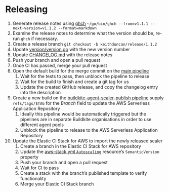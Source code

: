 # Releasing

1. Generate release notes using [ghch](https://github.com/buildkite/ghch) `~/go/bin/ghch --from=v1.1.1 --next-version=v1.1.2 --format=markdown`
1. Examine the release notes to determine what the version should be, re-run
`ghch` if necessary.
1. Create a release branch `git checkout -b keithduncan/release/1.1.2`
1. Update [version/version.go](version/version.go) with the new version number
1. Update [CHANGELOG.md](CHANGELOG.md) with the release notes
1. Push your branch and open a pull request
1. Once CI has passed, merge your pull request
1. Open the default build for the merge commit on the [main pipeline](.buildkite/pipeline.yml)
	1. Wait for the tests to pass, then unblock the pipeline to release
	1. Wait for the build to finish and create a git tag for us
	1. Update the created GitHub release, and copy the changelog entry into the description
1. Create a new build on the [buildkite-agent-scaler-publish pipeline](https://buildkite.com/buildkite-aws-stack/buildkite-agent-scaler-publish) supply `refs/tags/$TAG` for the *Branch* field
to update the AWS Serverless Application Repository
	1. Ideally this pipeline would be automatically triggered but the pipelines
	are in separate Buildkite organisations in order to use different agent pools
	1. Unblock the pipeline to release to the AWS Serverless Application Repository
1. Update the Elastic CI Stack for AWS to import the newly released scaler
	1. Create a branch in the Elastic CI Stack for AWS repository
	1. Update the [aws-stack.yml `Autoscaling`](https://github.com/buildkite/elastic-ci-stack-for-aws/blob/9596a11992fd8ba5eaef747b9f73be9111365264/templates/aws-stack.yml#L1160-L1176) resource’s `SemanticVersion` property
	1. Push your branch and open a pull request
	1. Wait for CI to pass
	1. Create a stack with the branch’s published template to verify functionality
	1. Merge your Elastic CI Stack branch
